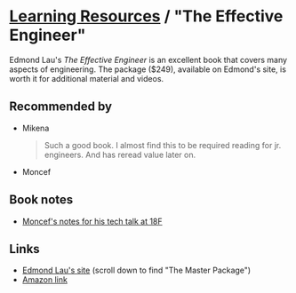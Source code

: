 # [Learning Resources](./README.md) / "The Effective Engineer"

Edmond Lau's _The Effective Engineer_ is an excellent book that covers many
aspects of engineering. The package ($249), available on Edmond's site, is
worth it for additional material and videos.

## Recommended by

- Mikena
  > Such a good book. I almost find this to be required reading for jr. engineers.
  > And has reread value later on.
- Moncef

## Book notes

- [Moncef's notes for his tech talk at 18F](https://gist.github.com/monfresh/a2802c28ad06e28d2c89c7d580e56078)

## Links

- [Edmond Lau's site](https://www.effectiveengineer.com/book) (scroll down to find "The Master Package")
- [Amazon link](https://www.amazon.com/Effective-Engineer-Engineering-Disproportionate-Meaningful/dp/0996128107)
